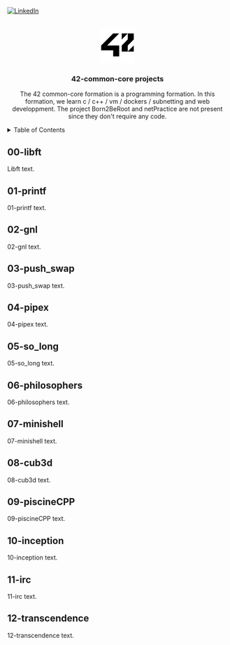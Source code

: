<div id="top"></div>

[![LinkedIn][linkedin-shield]][linkedin-url]

<!-- PROJECT LOGO -->
<br />
<div align="center">
  <a href="https://github.com/github_username/repo_name">
    <img src="images/42_Logo.svg.png" alt="Logo" width="80" height="80">
  </a>

<h3 align="center">42-common-core projects</h3>

  <p align="center">
    The 42 common-core formation is a programming formation. In this formation, we learn c / c++ / vm / dockers / subnetting and web developpment. The project Born2BeRoot and netPractice are not present since they don't require any code.
  </p>
</div>

<!-- TABLE OF CONTENTS -->
<details>
  <summary>Table of Contents</summary>
  <ol>
    <li>
      <a href="#01-libft">libft</a>
    </li>
    <li>
      <a href="#02-printf">printf</a>
    </li>
    <li>
      <a href="#03-gnl">gnl</a>
    </li>
    <li>
      <a href="#04-push_swap">push_swap</a>
    </li>
    <li>
      <a href="#05-pipex">pipex</a>
    </li>
    <li>
      <a href="#06-so_long">so_long</a>
    </li>
    <li>
      <a href="#07-philosophers">philosophers</a>
    </li>
    <li>
      <a href="#08-minishell">minishell</a>
    </li>
    <li>
      <a href="#09-cub3d">cub3d</a>
    </li>
    <li>
      <a href="#10-piscineCPP">piscineCPP</a>
    </li>
    <li>
      <a href="#11-inception">inception</a>
    </li>
    <li>
      <a href="#12-irc">irc</a>
    </li>
    <li>
      <a href="#13-transcendence">transcendence</a>
    </li>
  </ol>
</details>

 <!-- 01-libft -->
## 00-libft
<p>
Libft text.
</p>

<!-- 01-printf -->
## 01-printf
<p>
01-printf text.
</p>

<!-- 02-gnl -->
## 02-gnl
<p>
02-gnl text.
</p>

<!-- 03-push_swap -->
## 03-push_swap
<p>
03-push_swap text.
</p>

<!-- 04-pipex -->
## 04-pipex
<p>
04-pipex text.
</p>

<!-- 05-so_long -->
## 05-so_long
<p>
05-so_long text.
</p>

<!-- 06-philosophers -->
## 06-philosophers
<p>
06-philosophers text.
</p>

<!-- 07-minishell -->
## 07-minishell
<p>
07-minishell text.
</p>

<!-- 08-cub3d -->
## 08-cub3d
<p>
08-cub3d text.
</p>

<!-- 09-piscineCPP -->
## 09-piscineCPP
<p>
09-piscineCPP text.
</p>

<!-- 10-inception -->
## 10-inception
<p>
10-inception text.
</p>

<!-- 11-irc -->
## 11-irc
<p>
11-irc text.
</p>

<!-- 12-transcendence -->
## 12-transcendence
<p>
12-transcendence text.
</p>


<!-- MARKDOWN LINKS & IMAGES -->
<!-- https://www.markdownguide.org/basic-syntax/#reference-style-links -->
[linkedin-shield]: https://img.shields.io/badge/-LinkedIn-black.svg?style=for-the-badge&logo=linkedin&colorB=555
[linkedin-url]: https://www.linkedin.com/in/anthony-guay-75b27421b/
[product-screenshot]: images/screenshot.png
